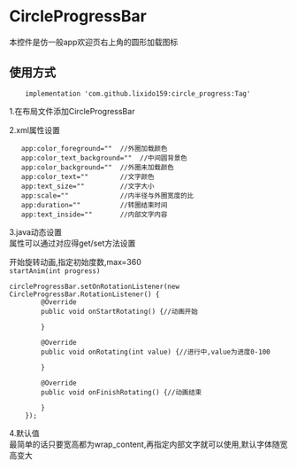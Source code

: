 # CircleProgressBar
本控件是仿一般app欢迎页右上角的圆形加载图标


## 使用方式

        implementation 'com.github.lixido159:circle_progress:Tag'

1.在布局文件添加CircleProgressBar

2.xml属性设置

       app:color_foreground=""  //外圈加载颜色
       app:color_text_background=""  //中间圆背景色
       app:color_background=""  //外圈未加载颜色   
       app:color_text=""        //文字颜色
       app:text_size=""         //文字大小
       app:scale=""             //内半径与外圈宽度的比
       app:duration=""          //转圈结束时间
       app:text_inside=""       //内部文字内容


3.java动态设置  
属性可以通过对应得get/set方法设置  
  
开始旋转动画,指定初始度数,max=360  
``startAnim(int progress)``

    circleProgressBar.setOnRotationListener(new CircleProgressBar.RotationListener() {
            @Override
            public void onStartRotating() {//动画开始
                
            }

            @Override
            public void onRotating(int value) {//进行中,value为进度0-100

            }

            @Override
            public void onFinishRotating() {//动画结束

            }
        });
        
4.默认值  
最简单的话只要宽高都为wrap_content,再指定内部文字就可以使用,默认字体随宽高变大
